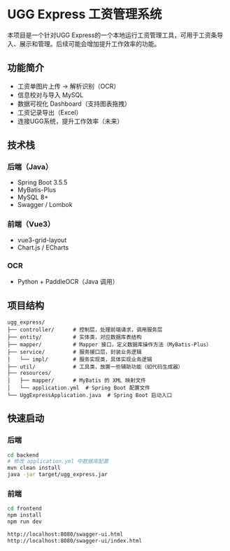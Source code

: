 # UGG Express 工资管理系统

本项目是一个针对UGG Express的一个本地运行工资管理工具，可用于工资条导入、展示和管理。后续可能会增加提升工作效率的功能。

##  功能简介

- 工资单图片上传 → 解析识别（OCR）
- 信息校对与导入 MySQL
- 数据可视化 Dashboard（支持图表拖拽）
- 工资记录导出（Excel）
- 连接UGG系统，提升工作效率（未来）

## 技术栈

### 后端（Java）
- Spring Boot 3.5.5
- MyBatis-Plus
- MySQL 8+
- Swagger / Lombok

### 前端（Vue3）
- vue3-grid-layout
- Chart.js / ECharts

### OCR
- Python + PaddleOCR（Java 调用）

## 项目结构
```
ugg_express/
├── controller/      # 控制层，处理前端请求，调用服务层
├── entity/          # 实体类，对应数据库表结构
├── mapper/          # Mapper 接口，定义数据库操作方法（MyBatis-Plus）
├── service/         # 服务接口层，封装业务逻辑
│   └── impl/        # 服务实现类，具体实现业务逻辑
├── util/            # 工具类，放置一些辅助功能（如代码生成器）
├── resources/
│   ├── mapper/      # MyBatis 的 XML 映射文件
│   └── application.yml  # Spring Boot 配置文件
└── UggExpressApplication.java  # Spring Boot 启动入口
```

## 快速启动

### 后端

```bash
cd backend
# 修改 application.yml 中数据库配置
mvn clean install
java -jar target/ugg_express.jar
```

###  前端
```bash
cd frontend
npm install
npm run dev
```

```bash
http://localhost:8080/swagger-ui.html
http://localhost:8080/swagger-ui/index.html
```